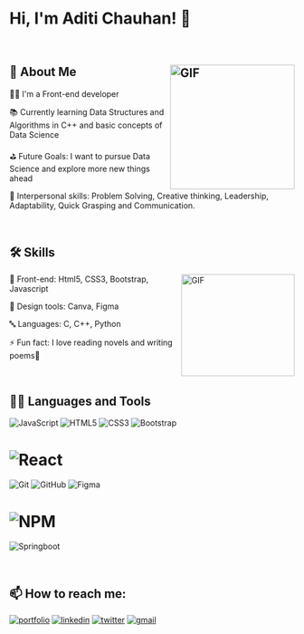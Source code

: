 
# Hi, I'm Aditi Chauhan! 👋

<br/>

## 🚀 About Me <img align="right" alt="GIF" width="220px" height="220px" src="https://user-images.githubusercontent.com/97278787/217737550-39ab3326-81a1-4de8-bbe8-36d08d92414b.gif" />

🧑‍💻 I'm a Front-end developer

📚 Currently learning Data Structures and Algorithms in C++ and basic concepts of Data Science

⛳ Future Goals: I want to pursue Data Science and explore more new things ahead 

👾 Interpersonal skills: Problem Solving, Creative thinking, Leadership, Adaptability, Quick Grasping
and Communication. 

<br/>

## 🛠 Skills 
<img align="right" alt="GIF" width="200px" height="180px" src="https://user-images.githubusercontent.com/97278787/217744255-55115a02-76e5-4eb5-b8cf-d424fe143584.gif" />

👾 Front-end: Html5, CSS3, Bootstrap, Javascript 

🎨 Design tools: Canva, Figma 

🔤 Languages: C, C++, Python 

⚡ Fun fact: I love reading novels and writing poems📔

<br/>


<h2>👨‍💻 Languages and Tools</h2>

![JavaScript](https://img.shields.io/badge/javascript-%23323330.svg?style=for-the-badge&logo=javascript&logoColor=%23F7DF1E)
![HTML5](https://img.shields.io/badge/html5-%23E34F26.svg?style=for-the-badge&logo=html5&logoColor=white)
![CSS3](https://img.shields.io/badge/css3-%231572B6.svg?style=for-the-badge&logo=css3&logoColor=white)
![Bootstrap](https://img.shields.io/badge/bootstrap-%23563D7C.svg?style=for-the-badge&logo=bootstrap&logoColor=white)
# ![React](https://img.shields.io/badge/react-%2320232a.svg?style=for-the-badge&logo=react&logoColor=%2361DAFB)
![Git](https://img.shields.io/badge/git-%23F05033.svg?style=for-the-badge&logo=git&logoColor=white)
![GitHub](https://img.shields.io/badge/github-%23121011.svg?style=for-the-badge&logo=github&logoColor=white)
![Figma](https://img.shields.io/badge/figma-%23F24E1E.svg?style=for-the-badge&logo=figma&logoColor=white)
# ![NPM](https://img.shields.io/badge/NPM-%23000000.svg?style=for-the-badge&logo=npm&logoColor=white)
![Springboot](https://img.shields.io/badge/Springboot-%236DB33F.svg?style=for-the-badge&logo=springboot&color=white)



<br/>

## 📫 How to reach me:
[![portfolio](https://img.shields.io/badge/my_portfolio-000?style=for-the-badge&logo=ko-fi&logoColor=white)]()
[![linkedin](https://img.shields.io/badge/linkedin-0A66C2?style=for-the-badge&logo=linkedin&logoColor=white)](https://www.linkedin.com/in/aditi-chauhan-2b4b6b1a7)
[![twitter](https://img.shields.io/badge/twitter-1DA1F2?style=for-the-badge&logo=twitter&logoColor=white)](https://twitter.com/FirstAtom001?t=DdMGX4IH_TprMbUf-L3s2A&s=09)
[![gmail](https://img.shields.io/badge/Gmail-D14836?style=for-the-badge&logo=gmail&logoColor=white)](mailto:aditichauhan50@gmail.com)























